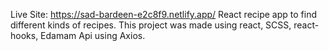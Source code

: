 Live Site: https://sad-bardeen-e2c8f9.netlify.app/
React recipe app to find different kinds of recipes. This project was made using react, SCSS, react-hooks, Edamam Api using Axios.
